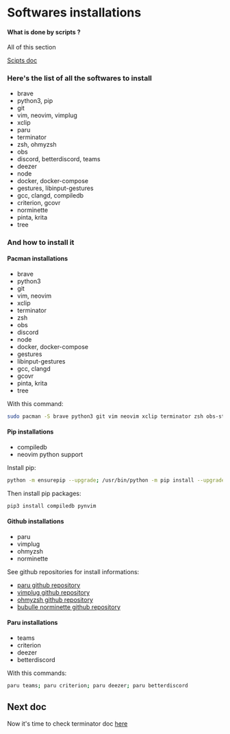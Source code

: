 # Softwares installations

#### What is done by scripts ?

All of this section

[Scipts doc](scripts.md)

### Here's the list of all the softwares to install

- brave
- python3, pip
- git
- vim, neovim, vimplug
- xclip
- paru
- terminator
- zsh, ohmyzsh
- obs
- discord, betterdiscord, teams
- deezer
- node
- docker, docker-compose
- gestures, libinput-gestures
- gcc, clangd, compiledb
- criterion, gcovr
- norminette
- pinta, krita
- tree

### And how to install it

#### Pacman installations

- brave
- python3
- git
- vim, neovim
- xclip
- terminator
- zsh
- obs
- discord
- node
- docker, docker-compose
- gestures
- libinput-gestures
- gcc, clangd
- gcovr
- pinta, krita
- tree

With this command:

```bash
sudo pacman -S brave python3 git vim neovim xclip terminator zsh obs-studio discord nodejs docker docker-compose gestures libinput-gestures gcc clang gcovr pinta krita tree
```

#### Pip installations

- compiledb
- neovim python support

Install pip:

```bash
python -m ensurepip --upgrade; /usr/bin/python -m pip install --upgrade pip
```

Then install pip packages:

```bash
pip3 install compiledb pynvim
```

#### Github installations

- paru
- vimplug
- ohmyzsh
- norminette

See github repositories for install informations:

- [paru github repository](https://github.com/Morganamilo/paru)
- [vimplug github repository](https://github.com/junegunn/vim-plug)
- [ohmyzsh github repository](https://github.com/ohmyzsh/ohmyzsh)
- [bubulle norminette github repository](https://github.com/aureliancnx/Bubulle-Norminette)

#### Paru installations

- teams
- criterion
- deezer
- betterdiscord

With this commands:

```bash
paru teams; paru criterion; paru deezer; paru betterdiscord
```

## Next doc

Now it's time to check terminator doc [here](terminator.md)
